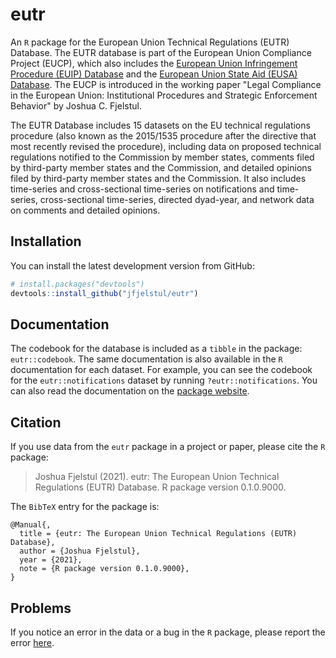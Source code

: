 # eutr

An `R` package for the European Union Technical Regulations (EUTR) Database. The EUTR database is part of the European Union Compliance Project (EUCP), which also includes the [European Union Infringement Procedure (EUIP) Database](https://github.com/jfjelstul/euip) and the [European Union State Aid (EUSA) Database](https://github.com/jfjelstul/eusa). The EUCP is introduced in the working paper "Legal Compliance in the European Union: Institutional Procedures and Strategic Enforcement Behavior" by Joshua C. Fjelstul. 

The EUTR Database includes 15 datasets on the EU technical regulations procedure (also known as the 2015/1535 procedure after the directive that most recently revised the procedure), including data on proposed technical regulations notified to the Commission by member states, comments filed by third-party member states and the Commission, and detailed opinions filed by third-party member states and the Commission. It also includes time-series and cross-sectional time-series on notifications and time-series, cross-sectional time-series, directed dyad-year, and network data on comments and detailed opinions.

## Installation

You can install the latest development version from GitHub:

```r
# install.packages("devtools")
devtools::install_github("jfjelstul/eutr")
```

## Documentation

The codebook for the database is included as a `tibble` in the package: `eutr::codebook`. The same documentation is also available in the `R` documentation for each dataset. For example, you can see the codebook for the `eutr::notifications` dataset by running `?eutr::notifications`. You can also read the documentation on the [package website](https://jfjelstul.github.io/eutr/).

## Citation

If you use data from the `eutr` package in a project or paper, please cite the `R` package:

> Joshua Fjelstul (2021). eutr: The European Union Technical Regulations (EUTR) Database. R package version 0.1.0.9000.

The `BibTeX` entry for the package is:

```
@Manual{,
  title = {eutr: The European Union Technical Regulations (EUTR) Database},
  author = {Joshua Fjelstul},
  year = {2021},
  note = {R package version 0.1.0.9000},
}
```

## Problems

If you notice an error in the data or a bug in the `R` package, please report the error [here](https://github.com/jfjelstul/eutr/issues).
